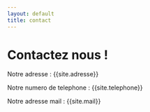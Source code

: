 ```yaml
---
layout: default
title: contact
---  
```


<h1>Contactez nous ! </h1>



<main>
  <p>Notre adresse : {{site.adresse}}</p>
  <p>Notre numero de telephone : {{site.telephone}}</p>
  <p>Notre adresse mail : {{site.mail}}</p>
</main>
